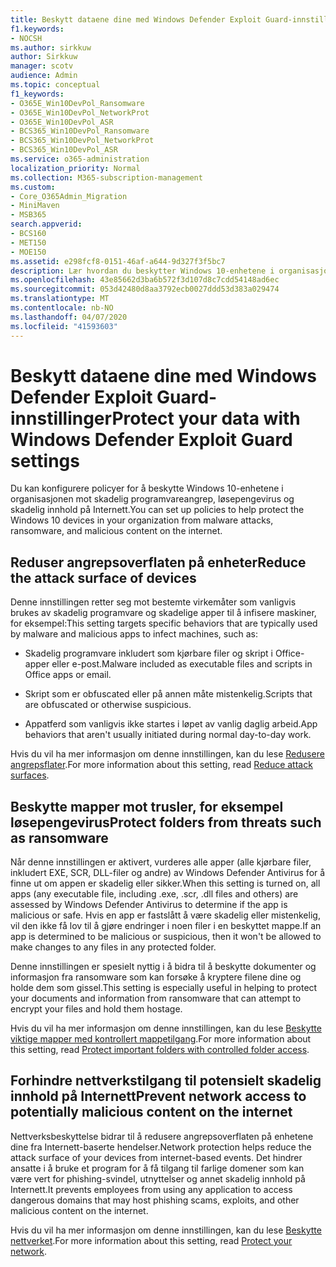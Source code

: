 ```yaml
---
title: Beskytt dataene dine med Windows Defender Exploit Guard-innstillinger
f1.keywords:
- NOCSH
ms.author: sirkkuw
author: Sirkkuw
manager: scotv
audience: Admin
ms.topic: conceptual
f1_keywords:
- O365E_Win10DevPol_Ransomware
- O365E_Win10DevPol_NetworkProt
- O365E_Win10DevPol_ASR
- BCS365_Win10DevPol_Ransomware
- BCS365_Win10DevPol_NetworkProt
- BCS365_Win10DevPol_ASR
ms.service: o365-administration
localization_priority: Normal
ms.collection: M365-subscription-management
ms.custom:
- Core_O365Admin_Migration
- MiniMaven
- MSB365
search.appverid:
- BCS160
- MET150
- MOE150
ms.assetid: e298fcf8-0151-46af-a644-9d327f3f5bc7
description: Lær hvordan du beskytter Windows 10-enhetene i organisasjonen mot malware angrep, ransomware og skadelig innhold på Internett.
ms.openlocfilehash: 43e85662d3ba6b572f3d107d8c7cdd54148ad6ec
ms.sourcegitcommit: 053d42480d8aa3792ecb0027ddd53d383a029474
ms.translationtype: MT
ms.contentlocale: nb-NO
ms.lasthandoff: 04/07/2020
ms.locfileid: "41593603"
---
```

# <a name="protect-your-data-with-windows-defender-exploit-guard-settings"></a><span data-ttu-id="c5d72-103">Beskytt dataene dine med Windows Defender Exploit Guard-innstillinger</span><span class="sxs-lookup"><span data-stu-id="c5d72-103">Protect your data with Windows Defender Exploit Guard settings</span></span>

<span data-ttu-id="c5d72-104">Du kan konfigurere policyer for å beskytte Windows 10-enhetene i organisasjonen mot skadelig programvareangrep, løsepengevirus og skadelig innhold på Internett.</span><span class="sxs-lookup"><span data-stu-id="c5d72-104">You can set up policies to help protect the Windows 10 devices in your organization from malware attacks, ransomware, and malicious content on the internet.</span></span>
  
## <a name="reduce-the-attack-surface-of-devices"></a><span data-ttu-id="c5d72-105">Reduser angrepsoverflaten på enheter</span><span class="sxs-lookup"><span data-stu-id="c5d72-105">Reduce the attack surface of devices</span></span>

<span data-ttu-id="c5d72-106">Denne innstillingen retter seg mot bestemte virkemåter som vanligvis brukes av skadelig programvare og skadelige apper til å infisere maskiner, for eksempel:</span><span class="sxs-lookup"><span data-stu-id="c5d72-106">This setting targets specific behaviors that are typically used by malware and malicious apps to infect machines, such as:</span></span>
  
- <span data-ttu-id="c5d72-107">Skadelig programvare inkludert som kjørbare filer og skript i Office-apper eller e-post.</span><span class="sxs-lookup"><span data-stu-id="c5d72-107">Malware included as executable files and scripts in Office apps or email.</span></span>
    
- <span data-ttu-id="c5d72-108">Skript som er obfuscated eller på annen måte mistenkelig.</span><span class="sxs-lookup"><span data-stu-id="c5d72-108">Scripts that are obfuscated or otherwise suspicious.</span></span>
    
- <span data-ttu-id="c5d72-109">Appatferd som vanligvis ikke startes i løpet av vanlig daglig arbeid.</span><span class="sxs-lookup"><span data-stu-id="c5d72-109">App behaviors that aren't usually initiated during normal day-to-day work.</span></span>
    
<span data-ttu-id="c5d72-110">Hvis du vil ha mer informasjon om denne innstillingen, kan du lese [Redusere angrepsflater](https://docs.microsoft.com/windows/security/threat-protection/microsoft-defender-atp/exploit-protection).</span><span class="sxs-lookup"><span data-stu-id="c5d72-110">For more information about this setting, read [Reduce attack surfaces](https://docs.microsoft.com/windows/security/threat-protection/microsoft-defender-atp/exploit-protection).</span></span>
  
## <a name="protect-folders-from-threats-such-as-ransomware"></a><span data-ttu-id="c5d72-111">Beskytte mapper mot trusler, for eksempel løsepengevirus</span><span class="sxs-lookup"><span data-stu-id="c5d72-111">Protect folders from threats such as ransomware</span></span>

<span data-ttu-id="c5d72-112">Når denne innstillingen er aktivert, vurderes alle apper (alle kjørbare filer, inkludert EXE, SCR, DLL-filer og andre) av Windows Defender Antivirus for å finne ut om appen er skadelig eller sikker.</span><span class="sxs-lookup"><span data-stu-id="c5d72-112">When this setting is turned on, all apps (any executable file, including .exe, .scr, .dll files and others) are assessed by Windows Defender Antivirus to determine if the app is malicious or safe.</span></span> <span data-ttu-id="c5d72-113">Hvis en app er fastslått å være skadelig eller mistenkelig, vil den ikke få lov til å gjøre endringer i noen filer i en beskyttet mappe.</span><span class="sxs-lookup"><span data-stu-id="c5d72-113">If an app is determined to be malicious or suspicious, then it won't be allowed to make changes to any files in any protected folder.</span></span>
  
<span data-ttu-id="c5d72-114">Denne innstillingen er spesielt nyttig i å bidra til å beskytte dokumenter og informasjon fra ransomware som kan forsøke å kryptere filene dine og holde dem som gissel.</span><span class="sxs-lookup"><span data-stu-id="c5d72-114">This setting is especially useful in helping to protect your documents and information from ransomware that can attempt to encrypt your files and hold them hostage.</span></span>
  
<span data-ttu-id="c5d72-115">Hvis du vil ha mer informasjon om denne innstillingen, kan du lese [Beskytte viktige mapper med kontrollert mappetilgang](https://docs.microsoft.com/configmgr/protect/deploy-use/create-deploy-exploit-guard-policy#bkmk_CFA).</span><span class="sxs-lookup"><span data-stu-id="c5d72-115">For more information about this setting, read [Protect important folders with controlled folder access](https://docs.microsoft.com/configmgr/protect/deploy-use/create-deploy-exploit-guard-policy#bkmk_CFA).</span></span>
  
## <a name="prevent-network-access-to-potentially-malicious-content-on-the-internet"></a><span data-ttu-id="c5d72-116">Forhindre nettverkstilgang til potensielt skadelig innhold på Internett</span><span class="sxs-lookup"><span data-stu-id="c5d72-116">Prevent network access to potentially malicious content on the internet</span></span>

<span data-ttu-id="c5d72-117">Nettverksbeskyttelse bidrar til å redusere angrepsoverflaten på enhetene dine fra Internett-baserte hendelser.</span><span class="sxs-lookup"><span data-stu-id="c5d72-117">Network protection helps reduce the attack surface of your devices from internet-based events.</span></span> <span data-ttu-id="c5d72-118">Det hindrer ansatte i å bruke et program for å få tilgang til farlige domener som kan være vert for phishing-svindel, utnyttelser og annet skadelig innhold på Internett.</span><span class="sxs-lookup"><span data-stu-id="c5d72-118">It prevents employees from using any application to access dangerous domains that may host phishing scams, exploits, and other malicious content on the internet.</span></span>
  
<span data-ttu-id="c5d72-119">Hvis du vil ha mer informasjon om denne innstillingen, kan du lese [Beskytte nettverket](https://docs.microsoft.com/configmgr/protect/deploy-use/create-deploy-exploit-guard-policy#bkmk_Nwp).</span><span class="sxs-lookup"><span data-stu-id="c5d72-119">For more information about this setting, read [Protect your network](https://docs.microsoft.com/configmgr/protect/deploy-use/create-deploy-exploit-guard-policy#bkmk_Nwp).</span></span>
  

